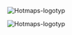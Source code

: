 <p><img alt="Hotmaps-logotyp" src="https://www.hotmaps-project.eu/wp-content/uploads/2017/02/logo.svg"/></p><img alt="Hotmaps-logotyp" src="https://www.hotmaps-project.eu/wp-content/uploads/2017/02/logo.svg"/></p<img alt="Hotmaps-logotyp" src="https://www.hotmaps-project.eu/wp-content/uploads/2017/02/logo.svg"/></p>
